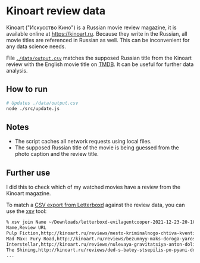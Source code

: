 # Kinoart review data

Kinoart ("Искусство Кино") is a Russian movie review magazine, it is available online at https://kinoart.ru. Because they write in the Russian, all movie titles are referenced in Russian as well. This can be inconvenient for any data science needs.

File [`./data/output.csv`](https://github.com/agentcooper/kinoart-review-data/blob/main/data/output.csv) matches the supposed Russian title from the Kinoart review with the English movie title on [TMDB](https://www.themoviedb.org). It can be useful for further data analysis.

## How to run

```bash
# Updates ./data/output.csv
node ./src/update.js
```

## Notes

- The script caches all network requests using local files.
- The supposed Russian title of the movie is being guessed from the photo caption and the review title.

## Further use

I did this to check which of my watched movies have a review from the Kinoart magazine.

To match a [CSV export from Letterboxd](https://letterboxd.com/settings/data/) against the review data, you can use the [xsv](https://github.com/BurntSushi/xsv) tool:

```bash
% xsv join Name ~/Downloads/letterboxd-evilagentcooper-2021-12-23-20-10-utc/watched.csv Title ./data/output.csv | xsv select 'Name,Review URL'
Name,Review URL
Pulp Fiction,http://kinoart.ru/reviews/mesto-kriminalnogo-chtiva-kventina-tarantino-v-kinematografe-1990-h
Mad Max: Fury Road,http://kinoart.ru/reviews/bezumnyy-maks-doroga-yarosti-pyat-let-nazad-vyshel-film-kotoryy-podvel-nas-k-vratam-valgally
Interstellar,http://kinoart.ru/reviews/nulevaya-gravitatsiya-anton-dolin-o-filme-interstellar-kristofera-nolana
The Shining,http://kinoart.ru/reviews/ded-s-batey-stsepilis-po-pyani-doktor-son-po-stivenu-kingu-za-i-protiv
...
```

